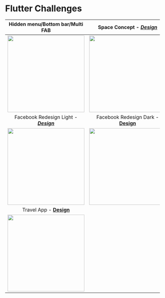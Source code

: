 # Flutter Challenges

| Hidden menu/Bottom bar/Multi FAB | **Space Concept** - [***Design***](https://dribbble.com/shots/14287361-SPACE-APP-CONCEPT) | 
|:------------:|:-------------:| 
| <img src="https://media.giphy.com/media/nRwHMiwbyiRuGjP5Le/giphy.gif" width="250"> | <img src="https://media.giphy.com/media/1Q2Hh2DPXAOhX2UXqI/giphy.gif" width="250"> |
| Facebook Redesign Light - [***Design***](https://dribbble.com/shots/15479224-Facebook-Redesign-Concept) | Facebook Redesign Dark - [**Design**](https://dribbble.com/shots/15479224-Facebook-Redesign-Concept)|
| <img src="https://media.giphy.com/media/ZpiG8nwabLuPc9AyFC/giphy.gif" width="250"> | <img src="https://media.giphy.com/media/0zTFXsrtDSiMh7Vbs1/giphy.gif" width="250"> | 
| Travel App - [**Design**](https://www.figma.com/community/file/941774708392456817) |  
| <img src="https://media.giphy.com/media/L3LYa5Ou6PZY8qc9g2/giphy.gif" width="250"> |
